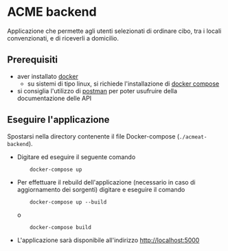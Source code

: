 # ACME backend

Applicazione che permette agli utenti selezionati di ordinare cibo, tra i locali convenzionati, e di riceverli a domicilio.

## Prerequisiti

- aver installato [docker](https://www.docker.com/products/docker-desktop)
    - su sistemi di tipo linux, si richiede l'installazione di [docker compose](https://docs.docker.com/compose/install/)
- si consiglia l'utilizzo di [postman](https://www.postman.com/downloads/) per poter usufruire della documentazione delle API

## Eseguire l'applicazione

Spostarsi nella directory contenente il file Docker-compose (`./acmeat-backend`).

* Digitare ed eseguire il seguente comando
    ```
        docker-compose up
    ```
* Per effettuare il rebuild dell'applicazione (necessario in caso di aggiornamento dei sorgenti) digitare e eseguire il comando
    ```
        docker-compose up --build
    ```
    o
    ```
        docker-compose build
    ```
* L'applicazione sarà disponibile all'indirizzo [http://localhost:5000](http://localhost)